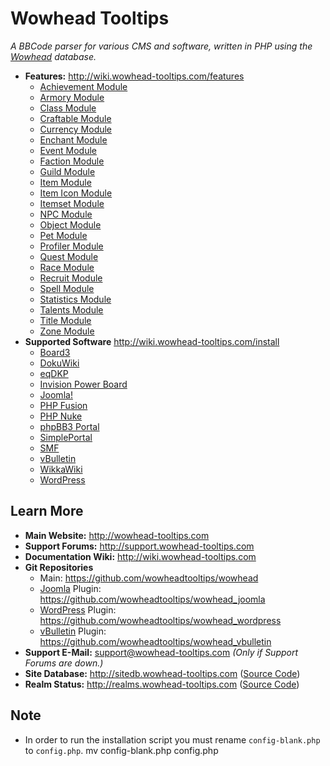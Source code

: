 # Wowhead Tooltips
*A BBCode parser for various CMS and software, written in PHP using the [Wowhead](http://wowhead.com) database.*

+ **Features:**  <http://wiki.wowhead-tooltips.com/features>
	+ [Achievement Module](http://wiki.wowhead-tooltips.com/features:achievement "Achievement Module")
	+ [Armory Module](http://wiki.wowhead-tooltips.com/features:armory "Armory Module")
	+ [Class Module](http://wiki.wowhead-tooltips.com/features:class "Class Module")
	+ [Craftable Module](http://wiki.wowhead-tooltips.com/features:craftable "Craftable Module")
	+ [Currency Module](http://wiki.wowhead-tooltips.com/features:currency "Currency Module")
	+ [Enchant Module](http://wiki.wowhead-tooltips.com/features:enchant "Enchant Module")
	+ [Event Module](http://wiki.wowhead-tooltips.com/features:event "Event Module")
	+ [Faction Module](http://wiki.wowhead-tooltips.com/features:faction "Faction Module")
	+ [Guild Module](http://wiki.wowhead-tooltips.com/features:guild "Guild Module")
	+ [Item Module](http://wiki.wowhead-tooltips.com/features:item "Item Module")
	+ [Item Icon Module](http://wiki.wowhead-tooltips.com/features:itemico "Item Icon Module")
	+ [Itemset Module](http://wiki.wowhead-tooltips.com/features:itemset "Itemset Module")
	+ [NPC Module](http://wiki.wowhead-tooltips.com/features:npc "NPC Module")
	+ [Object Module](http://wiki.wowhead-tooltips.com/features:object "Object Module")
	+ [Pet Module](http://wiki.wowhead-tooltips.com/features:pet "Pet (Hunter) Module")
	+ [Profiler Module](http://wiki.wowhead-tooltips.com/features:profiler "Profiler Module")
	+ [Quest Module](http://wiki.wowhead-tooltips.com/features:quest "Quest Module")
	+ [Race Module](http://wiki.wowhead-tooltips.com/features:race "Race Module")
	+ [Recruit Module](http://wiki.wowhead-tooltips.com/features:recruit "Recruit Module")
	+ [Spell Module](http://wiki.wowhead-tooltips.com/features:spell "Spell Module")
	+ [Statistics Module](http://wiki.wowhead-tooltips.com/features:stats "Statistics Module")
	+ [Talents Module](http://wiki.wowhead-tooltips.com/features:talents "Talents Module")
	+ [Title Module](http://wiki.wowhead-tooltips.com/features:title "Title Module")
	+ [Zone Module](http://wiki.wowhead-tooltips.com/features:zone "Zone Module")
+ **Supported Software**  <http://wiki.wowhead-tooltips.com/install>
	+ [Board3](http://board3.de/ "phpBB 3.x Portal")
	+ [DokuWiki](http://dokuwiki.org/ "Incredible Wiki software.")
	+ [eqDKP](http://eqdkp.com/ "DKP system used by many guild.")
	+ [Invision Power Board](http://www.invisionpower.com/ "Great pay-to-use forum software.")
	+ [Joomla!](http://www.joomla.org "Feature rich CMS platform.")
	+ [PHP Fusion](http://php-fusion.co.uk/ "CMS platform.")
	+ [PHP Nuke](http://phpnuke.org/ "Old CMS platform.")
	+ [phpBB3 Portal](http://phpbb3portal.com/ "phpBB 3.x Portal")
	+ [SimplePortal](http://www.simpleportal.net/ "SMF Portal")
	+ [SMF](http://simplemachines.org/ "Powerful, free forum software.")
	+ [vBulletin](http://vbulletin.com/ "Powerful, pay to use forum software.")
	+ [WikkaWiki](http://wikkawiki.org/ "Wiki platform.")
	+ [WordPress](http://wordpress.org/ "Amazing blogging software.")

## Learn More
+ **Main Website:** <http://wowhead-tooltips.com>
+ **Support Forums:** <http://support.wowhead-tooltips.com>
+ **Documentation Wiki:** <http://wiki.wowhead-tooltips.com>
+ **Git Repositories**
	+ Main:  <https://github.com/wowheadtooltips/wowhead>
	+ [Joomla](http://joomla.org "Joomla!") Plugin:  <https://github.com/wowheadtooltips/wowhead_joomla>
	+ [WordPress](http://wordpress.org "WordPress") Plugin:  <https://github.com/wowheadtooltips/wowhead_wordpress>
	+ [vBulletin](http://vbulletin.com "vBulletin") Plugin:  <https://github.com/wowheadtooltips/wowhead_vbulletin>
+ **Support E-Mail:** <support@wowhead-tooltips.com> *(Only if Support Forums are down.)*
+ **Site Database:** <http://sitedb.wowhead-tooltips.com> ([Source Code](https://github.com/wowheadtooltips/sitedb "via GitHub"))
+ **Realm Status:** <http://realms.wowhead-tooltips.com> ([Source Code](https://github.com/wowheadtooltips/realmstatus "via GitHub"))

## Note
+ In order to run the installation script you must rename `config-blank.php` to `config.php`.
		mv config-blank.php config.php

		
